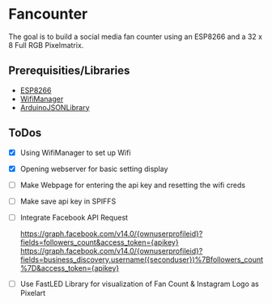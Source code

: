 # Fancounter

The goal is to build a social media fan counter using an ESP8266 and a 32 x 8 Full RGB Pixelmatrix.

## Prerequisities/Libraries

- [ESP8266](https://arduino.esp8266.com/stable/package_esp8266com_index.json)
- [WifiManager](https://github.com/tzapu/WiFiManager)
- [ArduinoJSONLibrary](https://github.com/bblanchon/ArduinoJson)


## ToDos

- [x] Using WifiManager to set up Wifi
- [x] Opening webserver for basic setting display
- [ ] Make Webpage for entering the api key and resetting the wifi creds
- [ ] Make save api key in SPIFFS
- [ ] Integrate Facebook API Request

    https://graph.facebook.com/v14.0/{ownuserprofileid}?fields=followers_count&access_token={apikey}
    https://graph.facebook.com/v14.0/{ownuserprofileid}?fields=business_discovery.username({seconduser})%7Bfollowers_count%7D&access_token={apikey}


- [ ] Use FastLED Library for visualization of Fan Count & Instagram Logo as Pixelart

